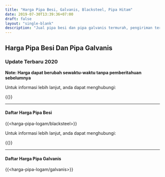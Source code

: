 ```yaml
---
title: "Harga Pipa Besi, Galvanis, Blacksteel, Pipa Hitam"
date: 2019-07-30T13:39:36+07:00
draft: false
layout: "single-blank"
description: "Jual pipa besi dan pipa galvanis termurah, pengiriman tercepat, harga terbaik. Ready stok berbagai ukuran, siap kirim ke seluruh daerah di Indonesia."
---
```


## Harga Pipa Besi Dan Pipa Galvanis
### Update Terbaru 2020

**Note: Harga dapat berubah sewaktu-waktu tanpa pemberitahuan sebelumnya**

Untuk informasi lebih lanjut, anda dapat menghubungi:

{{<adsense-display>}}

---

#### Daftar Harga Pipa Besi
{{<harga-pipa-logam/blacksteel>}}


Untuk informasi lebih lanjut, anda dapat menghubungi:

{{<adsense-display>}}

---

#### Daftar Harga Pipa Galvanis
{{<harga-pipa-logam/galvanis>}}